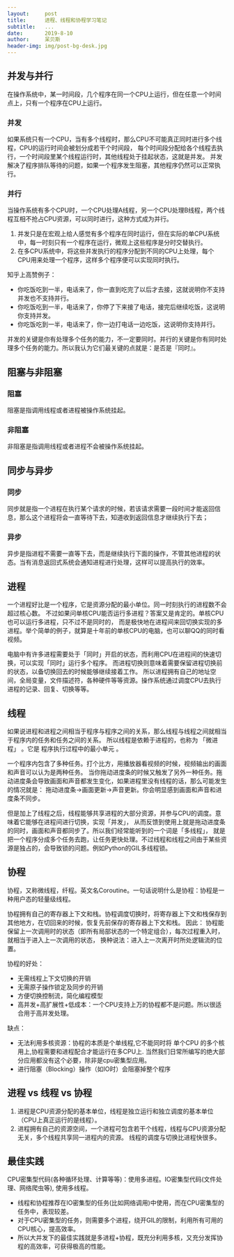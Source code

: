```yaml
---
layout:     post
title:      进程、线程和协程学习笔记
subtitle:   ...
date:       2019-8-10
author:     呆贝斯
header-img: img/post-bg-desk.jpg
---
```

## 并发与并行

在操作系统中，某一时间段，几个程序在同一个CPU上运行，但在任意一个时间点上，只有一个程序在CPU上运行。

### 并发

如果系统只有一个CPU，当有多个线程时，那么CPU不可能真正同时进行多个线程，CPU的运行时间会被划分成若干个时间段，
每个时间段分配给各个线程去执行，一个时间段里某个线程运行时，其他线程处于挂起状态，这就是并发。
并发解决了程序排队等待的问题，如果一个程序发生阻塞，其他程序仍然可以正常执行。

### 并行

当操作系统有多个CPU时，一个CPU处理A线程，另一个CPU处理B线程，两个线程互相不抢占CPU资源，可以同时进行，这种方式成为并行。

1. 并发只是在宏观上给人感觉有多个程序在同时运行，但在实际的单CPU系统中，每一时刻只有一个程序在运行，微观上这些程序是分时交替执行。
2. 在多CPU系统中，将这些并发执行的程序分配到不同的CPU上处理，每个CPU用来处理一个程序，这样多个程序便可以实现同时执行。

知乎上高赞例子：

* 你吃饭吃到一半，电话来了，你一直到吃完了以后才去接，这就说明你不支持并发也不支持并行。
* 你吃饭吃到一半，电话来了，你停了下来接了电话，接完后继续吃饭，这说明你支持并发。
* 你吃饭吃到一半，电话来了，你一边打电话一边吃饭，这说明你支持并行。

并发的关键是你有处理多个任务的能力，不一定要同时。并行的关键是你有同时处理多个任务的能力。所以我认为它们最关键的点就是：是否是『同时』。

## 阻塞与非阻塞

### 阻塞

阻塞是指调用线程或者进程被操作系统挂起。

### 非阻塞

非阻塞是指调用线程或者进程不会被操作系统挂起。

## 同步与异步

### 同步

同步就是指一个进程在执行某个请求的时候，若该请求需要一段时间才能返回信息，那么这个进程将会一直等待下去，知道收到返回信息才继续执行下去；

### 异步

异步是指进程不需要一直等下去，而是继续执行下面的操作，不管其他进程的状态。当有消息返回式系统会通知进程进行处理，这样可以提高执行的效率。

## 进程

一个进程好比是一个程序，它是资源分配的最小单位。同一时刻执行的进程数不会超过核心数。
不过如果问单核CPU能否运行多进程？答案又是肯定的。单核CPU也可以运行多进程，只不过不是同时的，
而是极快地在进程间来回切换实现的多进程。举个简单的例子，就算是十年前的单核CPU的电脑，也可以聊QQ的同时看视频。

电脑中有许多进程需要处于「同时」开启的状态，而利用CPU在进程间的快速切换，可以实现「同时」运行多个程序。
而进程切换则意味着需要保留进程切换前的状态，以备切换回去的时候能够继续接着工作。
所以进程拥有自己的地址空间，全局变量，文件描述符，各种硬件等等资源。操作系统通过调度CPU去执行进程的记录、回复、切换等等。

## 线程

如果说进程和进程之间相当于程序与程序之间的关系，那么线程与线程之间就相当于程序内的任务和任务之间的关系。
所以线程是依赖于进程的，也称为 「微进程」 。它是 程序执行过程中的最小单元 。

一个程序内包含了多种任务。打个比方，用播放器看视频的时候，视频输出的画面和声音可以认为是两种任务。
当你拖动进度条的时候又触发了另外一种任务。拖动进度条会导致画面和声音都发生变化，如果进程里没有线程的话，那么可能发生的情况就是：
拖动进度条->画面更新->声音更新。你会明显感到画面和声音和进度条不同步。

但是加上了线程之后，线程能够共享进程的大部分资源，并参与CPU的调度。意味着它能够在进程间进行切换，实现「并发」，
从而反馈到使用上就是拖动进度条的同时，画面和声音都同步了。所以我们经常能听到的一个词是「多线程」，
就是把一个程序分成多个任务去跑，让任务更快处理。不过线程和线程之间由于某些资源是独占的，会导致锁的问题。例如Python的GIL多线程锁。

## 协程

协程，又称微线程，纤程。英文名Coroutine。一句话说明什么是协程：协程是一种用户态的轻量级线程。

协程拥有自己的寄存器上下文和栈。协程调度切换时，将寄存器上下文和栈保存到其他地方，在切回来的时候，恢复先前保存的寄存器上下文和栈。
因此： 协程能保留上一次调用时的状态（即所有局部状态的一个特定组合），每次过程重入时，就相当于进入上一次调用的状态，
换种说法：进入上一次离开时所处逻辑流的位置。

协程的好处：

* 无需线程上下文切换的开销
* 无需原子操作锁定及同步的开销
* 方便切换控制流，简化编程模型
* 高并发+高扩展性+低成本：一个CPU支持上万的协程都不是问题。所以很适合用于高并发处理。

缺点：

* 无法利用多核资源：协程的本质是个单线程,它不能同时将 单个CPU 的多个核用上,协程需要和进程配合才能运行在多CPU上.
当然我们日常所编写的绝大部分应用都没有这个必要，除非是cpu密集型应用。
* 进行阻塞（Blocking）操作（如IO时）会阻塞掉整个程序

## 进程 vs 线程 vs 协程

1. 进程是CPU资源分配的基本单位，线程是独立运行和独立调度的基本单位（CPU上真正运行的是线程）。
2. 进程拥有自己的资源空间，一个进程可包含若干个线程，线程与CPU资源分配无关，多个线程共享同一进程内的资源。
线程的调度与切换比进程快很多。

## 最佳实践

CPU密集型代码(各种循环处理、计算等等)：使用多进程。IO密集型代码(文件处理、网络爬虫等), 使用多线程。

* 线程和协程推荐在IO密集型的任务(比如网络调用)中使用，而在CPU密集型的任务中，表现较差。
* 对于CPU密集型的任务，则需要多个进程，绕开GIL的限制，利用所有可用的CPU核心，提高效率。
* 所以大并发下的最佳实践就是多进程+协程，既充分利用多核，又充分发挥协程的高效率，可获得极高的性能。
